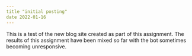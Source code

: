 ```yaml
---
title "initial posting"
date 2022-01-16
---
```


This is a test of the new blog site created as part of this assignment.  The results of this assignment have been mixed so far with the bot sometimes becoming unresponsive.
